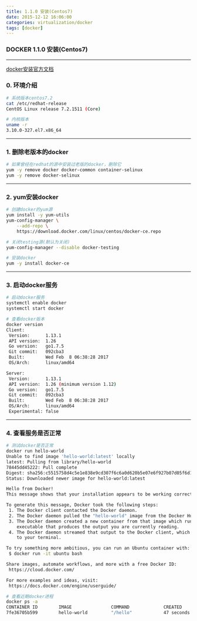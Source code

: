```yaml
---
title: 1.1.0 安装(Centos7)
date: 2015-12-12 16:06:00
categories: virtualization/docker
tags: [docker]
---
```

### DOCKER 1.1.0 安装(Centos7)

---

[docker安装官方文档](https://docs.docker.com/engine/installation/linux/centos/)
### 0. 环境介绍
``` bash
# 系统版本centos7.2
cat /etc/redhat-release
CentOS Linux release 7.2.1511 (Core)

# 内核版本
uname -r
3.10.0-327.el7.x86_64
```

---

### 1. 删除老版本的docker
``` bash
# 如果曾经在redhat的源中安装过老版的docker，删除它
yum -y remove docker docker-common container-selinux
yum -y remove docker-selinux
```

---

### 2. yum安装docker
``` bash
# 创建docker的yum源
yum install -y yum-utils
yum-config-manager \
    --add-repo \
    https://download.docker.com/linux/centos/docker-ce.repo

# 关闭testing源(默认为关闭)
yum-config-manager --disable docker-testing

# 安装docker
yum -y install docker-ce
```

---

### 3. 启动docker服务
``` bash
# 启动docker服务
systemctl enable docker
systemctl start docker

# 查看docker版本
docker version
Client:
 Version:      1.13.1
 API version:  1.26
 Go version:   go1.7.5
 Git commit:   092cba3
 Built:        Wed Feb  8 06:38:28 2017
 OS/Arch:      linux/amd64

Server:
 Version:      1.13.1
 API version:  1.26 (minimum version 1.12)
 Go version:   go1.7.5
 Git commit:   092cba3
 Built:        Wed Feb  8 06:38:28 2017
 OS/Arch:      linux/amd64
 Experimental: false
```---### 4. 查看服务是否正常``` bash# 测试docker是否正常docker run hello-worldUnable to find image 'hello-world:latest' locallylatest: Pulling from library/hello-world78445dd45222: Pull completeDigest: sha256:c5515758d4c5e1e838e9cd307f6c6a0d620b5e07e6f927b07d05f6d12a1ac8d7Status: Downloaded newer image for hello-world:latestHello from Docker!This message shows that your installation appears to be working correctly.To generate this message, Docker took the following steps: 1. The Docker client contacted the Docker daemon. 2. The Docker daemon pulled the "hello-world" image from the Docker Hub. 3. The Docker daemon created a new container from that image which runs the    executable that produces the output you are currently reading. 4. The Docker daemon streamed that output to the Docker client, which sent it    to your terminal.To try something more ambitious, you can run an Ubuntu container with: $ docker run -it ubuntu bashShare images, automate workflows, and more with a free Docker ID: https://cloud.docker.com/For more examples and ideas, visit: https://docs.docker.com/engine/userguide/# 查看近期docker进程docker ps -aCONTAINER ID        IMAGE               COMMAND             CREATED             STATUS                      PORTS               NAMES7fe36705b599        hello-world         "/hello"            47 seconds ago      Exited (0) 46 seconds ago                       dreamy_einstein```